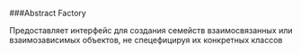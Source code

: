 ###Abstract Factory

Предоставляет интерфейс для создания семейств взаимосвязанных
или взаимозависимых  объектов, не спецефицируя их конкретных классов